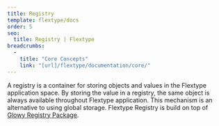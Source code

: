 ```yaml
---
title: Registry
template: flextype/docs
order: 5
seo:
  title: Registry | Flextype
breadcrumbs:
  -
    title: "Core Concepts"
    link: "[url]/flextype/documentation/core/"
---
```


A registry is a container for storing objects and values in the Flextype application space. By storing the value in a registry, the same object is always available throughout Flextype application. This mechanism is an alternative to using global storage. Flextype Registry is build on top of [Glowy Registry Package]([url]/glowyphp/registry).